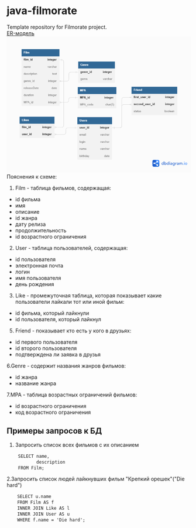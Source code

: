 # java-filmorate
Template repository for Filmorate project.  
[ER-модель](https://github.com/PakSemen/java-filmorate/blob/add_database/Shem.png)  
![схема](/Shem.png)
Пояснения к схеме:   
1. Film - таблица фильмов, содержащая:
  - id фильма
  - имя
  - описание
  - id жанра
  - дату релиза
  - продолжительность
  - id возрастного ограничения

2. User - таблица пользователей, содержащая:  
  - id пользователя
  - электронная почта
  - логин
  - имя пользователя
  - день рождения
3. Like - промежуточная таблица, которая показывает какие пользователи лайкали тот или иной фильм:  
  - id фильма, который лайкнули
  - id пользователя, который лайкнул

5. Friend - показывает кто есть у кого в друзьях:
  - id первого пользователя
  - id второго пользователя
  - подтверждена ли заявка в друзья

6.Genre - содержит названия жанров фильмов:  
   - id жанра
   - название жанра

7.MPA - таблица возрастных ограничений фильмов:  
   - id возрастного ограничения
   - код возрастного ограничения

## Примеры запросов к БД ##
1. Запросить список всех фильмов с их описанием

        SELECT name,
               description
        FROM Film;

2.Запросить список людей лайкнувших фильм "Крепкий орешек"("Die hard")  

        SELECT u.name
        FROM Film AS f
        INNER JOIN Like AS l
        INNER JOIN User AS u
        WHERE f.name = 'Die hard';
